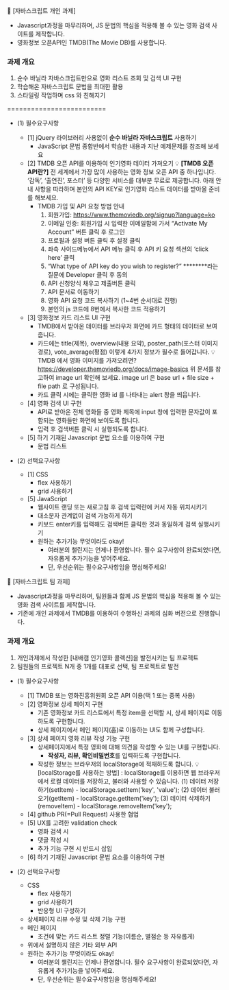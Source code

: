 🚩 [자바스크립트 개인 과제]

- Javascript과정을 마무리하며, JS 문법의 핵심을 적용해 볼 수 있는 영화 검색 사이트를 제작합니다.
- 영화정보 오픈API인 TMDB(The Movie DB)를 사용합니다.

### 과제 개요

1. 순수 바닐라 자바스크립트만으로 영화 리스트 조회 및 검색 UI 구현
2. 학습해온 자바스크립트 문법을 최대한 활용
3. 스타일링 작업하며 css 와 친해지기

=========================

- (1) 필수요구사항

  - [1] jQuery 라이브러리 사용없이 **순수 바닐라 자바스크립트** 사용하기
    - JavaScript 문법 종합반에서 학습한 내용과 지난 예제문제를 참조해 보세요
  - [2] TMDB 오픈 API를 이용하여 인기영화 데이터 가져오기
    💡 **[TMDB 오픈 API란?]**
    전 세계에서 가장 많이 사용하는 영화 정보 오픈 API 중 하나입니다. ‘감독’, ‘출연진’, 포스터’ 등 다양한 서비스를 대부분 무료로 제공합니다.
    아래 안내 사항을 따라하며 본인의 API KEY로 인기영화 리스트 데이터를 받아올 준비를 해보세요.
    - TMDB 가입 및 API 요청 방법 안내
      1. 회원가입: https://www.themoviedb.org/signup?language=ko
      2. 이메일 인증: 회원가입 시 입력한 이메일함에 가서 “Activate My Account” 버튼 클릭 후 로그인
      3. 프로필과 설정 버튼 클릭 후 설정 클릭
      4. 좌측 사이드메뉴에서 API 메뉴 클릭 후 API 키 요청 섹션의 ‘click here’ 클릭
      5. “What type of API key do you wish to register?” **\*\*\*\***라는 질문에 Developer 클릭 후 동의
      6. API 신청양식 채우고 제출버튼 클릭
      7. API 문서로 이동하기
      8. 영화 API 요청 코드 복사하기 (1~4번 순서대로 진행)
      9. 본인의 js 코드에 8번에서 복사한 코드 적용하기
  - [3] 영화정보 카드 리스트 UI 구현
    - TMDB에서 받아온 데이터를 브라우저 화면에 카드 형태의 데이터로 보여줍니다.
    - 카드에는 title(제목), overview(내용 요약), poster_path(포스터 이미지 경로), vote_average(평점) 이렇게 4가지 정보가 필수로 들어갑니다.
      💡 TMDB 에서 영화 이미지를 가져오려면?
      https://developer.themoviedb.org/docs/image-basics
      위 문서를 참고하여 image url 확인해 보세요.
      image url 은 base url + file size + file path 로 구성됩니다.
    - 카드 클릭 시에는 클릭한 영화 id 를 나타내는 alert 창을 띄웁니다.
  - [4] 영화 검색 UI 구헌
    - API로 받아온 전체 영화들 중 영화 제목에 input 창에 입력한 문자값이 포함되는 영화들만 화면에 보이도록 합니다.
    - 입력 후 검색버튼 클릭 시 실행되도록 합니다.
  - [5] 하기 기재된 Javascript 문법 요소를 이용하여 구현
    - 문법 리스트

- (2) 선택요구사항

  - [1] CSS
    - flex 사용하기
    - grid 사용하기
  - [5] JavaScript
    - 웹사이트 랜딩 또는 새로고침 후 검색 입력란에 커서 자동 위치시키기
    - 대소문자 관계없이 검색 가능하게 하기
    - 키보드 enter키를 입력해도 검색버튼 클릭한 것과 동일하게 검색 실행시키기
    - 원하는 추가기능 무엇이라도 okay!
      - 여러분의 챌린지는 언제나 환영합니다. 필수 요구사항이 완료되었다면, 자유롭게 추가기능을 넣어주세요.
      - 단, 우선순위는 필수요구사항임을 명심해주세요!

🚩 [자바스크립트 팀 과제]

- Javascript과정을 마무리하며, 팀원들과 함께 JS 문법의 핵심을 적용해 볼 수 있는 영화 검색 사이트를 제작합니다.
- 기존에 개인 과제에서 TMDB를 이용하여 수행하신 과제의 심화 버전으로 진행합니다.

### 과제 개요

1. 개인과제에서 작성한 [내배캠 인기영화 콜렉션]을 발전시키는 팀 프로젝트
2. 팀원들의 프로젝트 N개 중 1개를 대표로 선택, 팀 프로젝트로 발전

- (1) 필수요구사항

  - [1] TMDB 또는 영화진흥위원회 오픈 API 이용(택 1 또는 중복 사용)
  - [2] 영화정보 상세 페이지 구현
    - 기존 영화정보 카드 리스트에서 특정 item을 선택할 시, 상세 페이지로 이동하도록 구현합니다.
    - 상세 페이지에서 메인 페이지(홈)로 이동하는 UI도 함께 구성합니다.
  - [3] 상세 페이지 영화 리뷰 작성 기능 구현
    - 상세페이지에서 특정 영화에 대해 의견을 작성할 수 있는 UI를 구현합니다.
      - **작성자, 리뷰, 확인비밀번호**를 입력하도록 구현합니다.
    - 작성한 정보는 브라우저의 localStorage에 적재하도록 합니다.
      💡 [localStorage를 사용하는 방법] : localStorage를 이용하면 웹 브라우저에서 로컬 데이터를 저장하고, 불러와 사용할 수 있습니다.
      (1) 데이터 저장하기(setItem) - localStorage.setItem('key', 'value');
      (2) 데이터 불러오기(getItem) - localStorage.getItem('key');
      (3) 데이터 삭제하기(removeItem) - localStorage.removeItem('key');
  - [4] github PR(=Pull Request) 사용한 협업
  - [5] UX를 고려한 validation check
    - 영화 검색 시
    - 댓글 작성 시
    - 추가 기능 구현 시 반드시 삽입
  - [6] 하기 기재된 Javascript 문법 요소를 이용하여 구현

- (2) 선택요구사항
  - CSS
    - flex 사용하기
    - grid 사용하기
    - 반응형 UI 구성하기
  - 상세페이지 리뷰 수정 및 삭제 기능 구현
  - 메인 페이지
    - 조건에 맞는 카드 리스트 정렬 기능(이름순, 별점순 등 자유롭게)
  - 위에서 설명하지 않은 기타 외부 API
  - 원하는 추가기능 무엇이라도 okay!
    - 여러분의 챌린지는 언제나 환영합니다. 필수 요구사항이 완료되었다면, 자유롭게 추가기능을 넣어주세요.
    - 단, 우선순위는 필수요구사항임을 명심해주세요!
